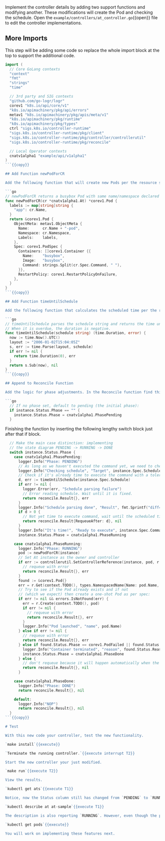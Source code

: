 Implement the controller details by adding two support functions and modifying another. These modifications will create the Pod and checking the schedule. Open the `example/controllers/at_controller.go`{{open}} file to edit the controller implementations.

## More Imports

This step will be adding some code so replace the whole import block at the top to support the additional code.

```go
import (
  // Core GoLang contexts
  "context"
  "fmt"
  "strings"
  "time"

  // 3rd party and SIG contexts
  "github.com/go-logr/logr"
  corev1 "k8s.io/api/core/v1"
  "k8s.io/apimachinery/pkg/api/errors"
  metav1 "k8s.io/apimachinery/pkg/apis/meta/v1"
  "k8s.io/apimachinery/pkg/runtime"
  "k8s.io/apimachinery/pkg/types"
  ctrl "sigs.k8s.io/controller-runtime"
  "sigs.k8s.io/controller-runtime/pkg/client"
  "sigs.k8s.io/controller-runtime/pkg/controller/controllerutil"
  "sigs.k8s.io/controller-runtime/pkg/reconcile"

  // Local Operator contexts
  cnatv1alpha1 "example/api/v1alpha1"
)
```{{copy}}

## Add Function newPodForCR

Add the following function that will create new Pods per the resource specification.

```go
// newPodForCR returns a busybox Pod with same name/namespace declared in resource
func newPodForCR(cr *cnatv1alpha1.At) *corev1.Pod {
  labels := map[string]string {
    "app": cr.Name,
  }
  return &corev1.Pod {
    ObjectMeta: metav1.ObjectMeta {
      Name:      cr.Name + "-pod",
      Namespace: cr.Namespace,
      Labels:    labels,
    },
    Spec: corev1.PodSpec {
      Containers: []corev1.Container {{
        Name:    "busybox",
        Image:   "busybox",
        Command: strings.Split(cr.Spec.Command, " "),
      }},
      RestartPolicy: corev1.RestartPolicyOnFailure,
    },
  }
}
```{{copy}}

## Add Function timeUntilSchedule

Add the following function that calculates the scheduled time per the resource specification.

```go
// timeUntilSchedule parses the schedule string and returns the time until the schedule.
// When it is overdue, the duration is negative.
func timeUntilSchedule(schedule string) (time.Duration, error) {
  now := time.Now().UTC()
  layout := "2006-01-02T15:04:05Z"
  s, err := time.Parse(layout, schedule)
  if err != nil {
    return time.Duration(0), err
  }
  return s.Sub(now), nil
}
```{{copy}}

## Append to Reconcile Function

Add the logic for phase adjustments. In the Reconcile function find this if block.

```go
  // If no phase set, default to pending (the initial phase):
  if instance.Status.Phase == "" {
    instance.Status.Phase = cnatv1alpha1.PhasePending
  }
```

Finishing the function by inserting the following lengthy switch block just after that if block.

```go
  // Make the main case distinction: implementing
  // the state diagram PENDING -> RUNNING -> DONE
  switch instance.Status.Phase {
    case cnatv1alpha1.PhasePending:
      logger.Info("Phase: PENDING")
      // As long as we haven't executed the command yet, we need to check if it's time already to act
      logger.Info("Checking schedule", "Target", instance.Spec.Schedule)
      // Check if it's already time to execute the command with a tolerance of 2 seconds:
      d, err := timeUntilSchedule(instance.Spec.Schedule)
      if err != nil {
        logger.Error(err, "Schedule parsing failure")
        // Error reading schedule. Wait until it is fixed.
        return reconcile.Result{}, err
      }
      logger.Info("Schedule parsing done", "Result", fmt.Sprintf("diff=%v", d))
      if d > 0 {
        // Not yet time to execute command, wait until the scheduled time
        return reconcile.Result{RequeueAfter: d}, nil
      }
      logger.Info("It's time!", "Ready to execute", instance.Spec.Command)
      instance.Status.Phase = cnatv1alpha1.PhaseRunning

    case cnatv1alpha1.PhaseRunning:
      logger.Info("Phase: RUNNING")
      pod := newPodForCR(instance)
      // Set At instance as the owner and controller
      if err := controllerutil.SetControllerReference(instance, pod, r.Scheme); err != nil {
        // requeue with error
        return reconcile.Result{}, err
      }
      found := &corev1.Pod{}
      err = r.Get(context.TODO(), types.NamespacedName{Name: pod.Name, Namespace: pod.Namespace}, found)
      // Try to see if the Pod already exists and if not
      // (which we expect) then create a one-shot Pod as per spec:
      if err != nil && errors.IsNotFound(err) {
        err = r.Create(context.TODO(), pod)
        if err != nil {
          // requeue with error
          return reconcile.Result{}, err
        }
        logger.Info("Pod launched", "name", pod.Name)
      } else if err != nil {
        // requeue with error
        return reconcile.Result{}, err
      } else if found.Status.Phase == corev1.PodFailed || found.Status.Phase == corev1.PodSucceeded {
        logger.Info("Container terminated", "reason", found.Status.Reason, "message", found.Status.Message)
        instance.Status.Phase = cnatv1alpha1.PhaseDone
      } else {
        // don't requeue because it will happen automatically when the Pod status changes
        return reconcile.Result{}, nil
      }

    case cnatv1alpha1.PhaseDone:
      logger.Info("Phase: DONE")
      return reconcile.Result{}, nil

    default:
      logger.Info("NOP")
      return reconcile.Result{}, nil
  }
```{{copy}}

# Test

With this new code your controller, test the new functionality.

`make install`{{execute}}

`Terminate the running controller.`{{execute interrupt T2}}

Start the new controller your just modified.

`make run`{{execute T2}}

View the results.

`kubectl get ats`{{execute T1}}

Notice, now the Status column still has changed from `PENDING` to `RUNNING`. Check the events.

`kubectl describe at at-sample`{{execute T1}}

The description is also reporting `RUNNING`. However, even though the phase status is changing it never fully gets to `DONE`. This is because the controller isn't watching Pods yet. Also, notice at the end the Events reports `<none>`. There has also been a little Pod activity, but it's not quite right.

`kubectl get pods`{{execute}}

You will work on implementing these features next.
